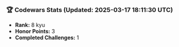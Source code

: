 ### 🏆 Codewars Stats (Updated: 2025-03-17 18:11:30 UTC)

- **Rank:** 8 kyu
- **Honor Points:** 3
- **Completed Challenges:** 1
